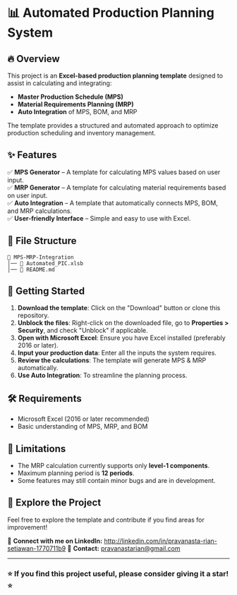 # 📊 Automated Production Planning System

## 🔥 Overview
This project is an **Excel-based production planning template** designed to assist in calculating and integrating:
- **Master Production Schedule (MPS)**
- **Material Requirements Planning (MRP)**
- **Auto Integration** of MPS, BOM, and MRP

The template provides a structured and automated approach to optimize production scheduling and inventory management.

## ✨ Features
✅ **MPS Generator** – A template for calculating MPS values based on user input.  
✅ **MRP Generator** – A template for calculating material requirements based on user input.  
✅ **Auto Integration** – A template that automatically connects MPS, BOM, and MRP calculations.  
✅ **User-friendly Interface** – Simple and easy to use with Excel.  

## 📂 File Structure
```
📁 MPS-MRP-Integration
│── 📄 Automated_PIC.xlsb
│── 📄 README.md
```

## 🚀 Getting Started
1. **Download the template**: Click on the "Download" button or clone this repository.
2. **Unblock the files**: Right-click on the downloaded file, go to **Properties > Security**, and check "Unblock" if applicable.
3. **Open with Microsoft Excel**: Ensure you have Excel installed (preferably 2016 or later).
4. **Input your production data**: Enter all the inputs the system requires.
5. **Review the calculations**: The template will generate MPS & MRP automatically.
6. **Use Auto Integration**: To streamline the planning process.

## 🛠️ Requirements
- Microsoft Excel (2016 or later recommended)
- Basic understanding of MPS, MRP, and BOM

## 📌 Limitations
- The MRP calculation currently supports only **level-1 components**.
- Maximum planning period is **12 periods**.
- Some features may still contain minor bugs and are in development.

## 🔗 Explore the Project
Feel free to explore the template and contribute if you find areas for improvement!

📢 **Connect with me on LinkedIn:** http://linkedin.com/in/pravanasta-rian-setiawan-1770711b9 
📩 **Contact:** pravanastarian@gmail.com

---

### ⭐ If you find this project useful, please consider giving it a star! ⭐
